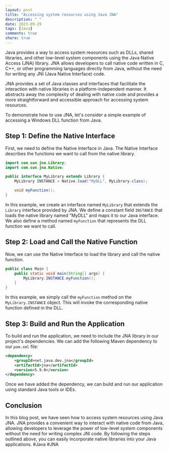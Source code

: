 ```yaml
---
layout: post
title: "Accessing system resources using Java JNA"
description: " "
date: 2023-09-29
tags: [Java]
comments: true
share: true
---
```


Java provides a way to access system resources such as DLLs, shared libraries, and other low-level system components using the Java Native Access (JNA) library. JNA allows developers to call native code written in C, C++, or other programming languages directly from Java, without the need for writing any JNI (Java Native Interface) code.

JNA provides a set of Java classes and interfaces that facilitate the interaction with native libraries in a platform-independent manner. It abstracts away the complexity of dealing with native code and provides a more straightforward and accessible approach for accessing system resources.

To demonstrate how to use JNA, let's consider a simple example of accessing a Windows DLL function from Java.

## Step 1: Define the Native Interface

First, we need to define the Native Interface in Java. The Native Interface describes the functions we want to call from the native library.

```java
import com.sun.jna.Library;
import com.sun.jna.Native;

public interface MyLibrary extends Library {
    MyLibrary INSTANCE = Native.load("MyDLL", MyLibrary.class);

    void myFunction();
}
```

In this example, we create an interface named `MyLibrary` that extends the `Library` interface provided by JNA. We define a constant field `INSTANCE` that loads the native library named "MyDLL" and maps it to our Java interface. We also define a method named `myFunction` that represents the DLL function we want to call.

## Step 2: Load and Call the Native Function

Now, we can use the Native Interface to load the library and call the native function.

```java
public class Main {
    public static void main(String[] args) {
        MyLibrary.INSTANCE.myFunction();
    }
}
```

In this example, we simply call the `myFunction` method on the `MyLibrary.INSTANCE` object. This will invoke the corresponding native function defined in the DLL.

## Step 3: Build and Run the Application

To build and run the application, we need to include the JNA library in our project's dependencies. We can add the following Maven dependency to our `pom.xml` file:

```xml
<dependency>
    <groupId>net.java.dev.jna</groupId>
    <artifactId>jna</artifactId>
    <version>5.9.0</version>
</dependency>
```

Once we have added the dependency, we can build and run our application using standard Java tools or IDEs.

## Conclusion

In this blog post, we have seen how to access system resources using Java JNA. JNA provides a convenient way to interact with native code from Java, allowing developers to leverage the power of low-level system components without the need for writing complex JNI code. By following the steps outlined above, you can easily incorporate native libraries into your Java applications. #Java #JNA
